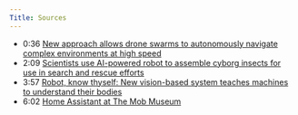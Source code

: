 ```yaml
---
Title: Sources
---
```


- 0:36 [New approach allows drone swarms to autonomously navigate complex environments at high speed](https://techxplore.com/news/2025-07-approach-drone-swarms-autonomously-complex.html)
- 2:09 [Scientists use AI-powered robot to assemble cyborg insects for use in search and rescue efforts](https://techxplore.com/news/2025-07-scientists-ai-powered-robot-cyborg.html)
- 3:57 [Robot, know thyself: New vision-based system teaches machines to understand their bodies](https://news.mit.edu/2025/vision-based-system-teaches-machines-understand-their-bodies-0724)
- 6:02 [Home Assistant at The Mob Museum](https://www.youtube.com/live/o4Vctz1_KYE?t=6868s)
